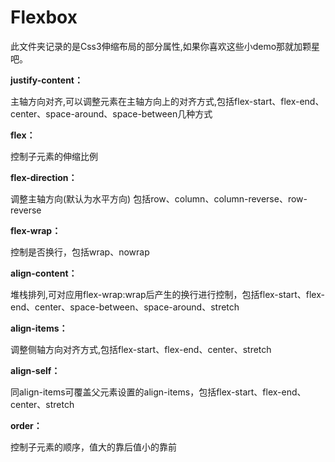 # Flexbox
此文件夹记录的是Css3伸缩布局的部分属性,如果你喜欢这些小demo那就加颗星吧。

**justify-content：**

主轴方向对齐,可以调整元素在主轴方向上的对齐方式,包括flex-start、flex-end、center、space-around、space-between几种方式

**flex：**

控制子元素的伸缩比例

**flex-direction：**

调整主轴方向(默认为水平方向) 包括row、column、column-reverse、row-reverse

**flex-wrap：**

控制是否换行，包括wrap、nowrap

**align-content：**

堆栈排列,可对应用flex-wrap:wrap后产生的换行进行控制，包括flex-start、flex-end、center、space-between、space-around、stretch

**align-items：**

调整侧轴方向对齐方式,包括flex-start、flex-end、center、stretch

**align-self：**

同align-items可覆盖父元素设置的align-items，包括flex-start、flex-end、center、stretch

**order：**

控制子元素的顺序，值大的靠后值小的靠前
